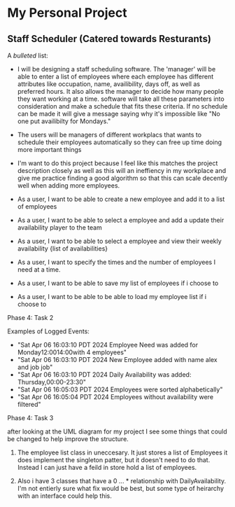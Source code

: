 # My Personal Project

## Staff Scheduler (Catered towards Resturants)

A *bulleted* list:

- I will be designing a staff scheduling software. The 'manager' will be able to enter a list of employees where each
employee has different attributes like occupation, name, availibility, days off, as well as preferred hours. 
It also allows the manager to decide how many people they want working at a time. 
software will take all these parameters into consideration and make a schedule that fits these criteria. If no schedule 
can be made it will give a message saying why it's impossible like "No one put availibilty for Mondays."

- The users will be managers of different workplacs that wants to schedule their employees automatically so they can
free up time doing more important things

- I'm want to do this project because I feel like this matches the project description closely as well as this will an
ineffiency in my workplace and give me practice finding a good algorithm so that this can scale decently well when
adding more employees.

- As a user, I want to be able to create a new employee and add it to a list of employees
- As a user, I want to be able to select a employee and add a update their availability player to the team
- As a user, I want to be able to select a employee and view their weekly availability {list of availabilities}
- As a user, I want to specify the times and the number of employees I need at a time.
- As a user, I want to be able to save my list of employees if i choose to
- As a user, I want to be able to be able to load my employee list if i choose to


Phase 4: Task 2 

Examples of Logged Events: 

- "Sat Apr 06 16:03:10 PDT 2024
Employee Need was added for Monday12:0014:00with 4 employees"
- "Sat Apr 06 16:03:10 PDT 2024
  New Employee added with name alex and job job"
- "Sat Apr 06 16:03:10 PDT 2024
  Daily Availability was added: Thursday,00:00-23:30"
- "Sat Apr 06 16:05:03 PDT 2024
  Employees were sorted alphabetically"
- "Sat Apr 06 16:05:04 PDT 2024
  Employees without availability were filtered"


Phase 4: Task 3

after looking at the UML diagram for my project I see some things that could be changed to help improve the structure.

1. The employee list class in uneccesary. It just stores a list of Employees it does implement the singleton patter, but
it doesn't need to do that. Instead I can just have a feild in store hold a list of employees.

2. Also i have 3 classes that have a 0 ... * relationship with DailyAvailability. I'm not entierly sure what fix would
be best, but some type of heirarchy with an interface could help this.
